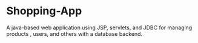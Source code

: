 # Shopping-App
A java-based web application using JSP, servlets, and JDBC for managing products , users, and others with a database backend.
